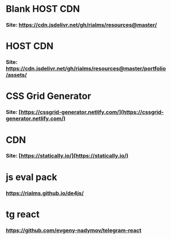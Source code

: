 # Blank HOST CDN
### Site: https://cdn.jsdelivr.net/gh/rialms/resources@master/

# HOST CDN
### Site: https://cdn.jsdelivr.net/gh/rialms/resources@master/portfolio/assets/

# CSS Grid Generator

### Site: [https://cssgrid-generator.netlify.com/](https://cssgrid-generator.netlify.com/)


# CDN
### Site: [https://statically.io/](https://statically.io/) 

# js eval pack
### https://rialms.github.io/de4js/

# tg react
### https://github.com/evgeny-nadymov/telegram-react


